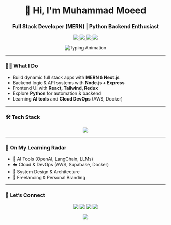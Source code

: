 <h1 align="center">👋 Hi, I'm Muhammad Moeed</h1>
<h3 align="center">Full Stack Developer (MERN) | Python Backend Enthusiast</h3>

<p align="center">
  <a href="https://muhammadmoeed.com" target="_blank">
    <img src="https://img.shields.io/badge/🌐 Portfolio-000000?style=for-the-badge&logo=firefox&logoColor=white" />
  </a>
  <a href="https://github.com/MuhammadMoeed?tab=repositories" target="_blank">
    <img src="https://img.shields.io/badge/💻 Projects-2C2C2C?style=for-the-badge&logo=github&logoColor=white" />
  </a>
  <a href="mailto:m.moeedq497@gmail.com" target="_blank">
    <img src="https://img.shields.io/badge/📩 Email-D14836?style=for-the-badge&logo=gmail&logoColor=white" />
  </a>
  <a href="https://www.linkedin.com/in/muhammad-moeed-qadri-977568269/" target="_blank">
    <img src="https://img.shields.io/badge/🔗 LinkedIn-0077B5?style=for-the-badge&logo=linkedin&logoColor=white" />
  </a>
</p>


<div align="center">
  <img src="https://readme-typing-svg.demolab.com?font=Fira+Code&weight=600&size=22&pause=1000&color=22D3EE&center=true&vCenter=true&width=500&lines=Full+Stack+Web+Developer;React+%7C+Next.js+%7C+Node.js;Learning+AI+%26+Cloud+Tech;Always+Leveling+Up!" alt="Typing Animation" />
</div>

---

### 🧑‍💻 What I Do

- Build dynamic full stack apps with **MERN & Next.js**
- Backend logic & API systems with **Node.js + Express**
- Frontend UI with **React, Tailwind, Redux**
- Explore **Python** for automation & backend
- Learning **AI tools** and **Cloud DevOps** (AWS, Docker)

---

### 🛠 Tech Stack

<p align="center">
  <img src="https://skillicons.dev/icons?i=react,nextjs,nodejs,express,mongodb,python,typescript,tailwind,firebase,docker,git,vscode&perline=9" />
</p>

---

### 🏁 On My Learning Radar

- 🤖 AI Tools (OpenAI, LangChain, LLMs)
- ☁️ Cloud & DevOps (AWS, Supabase, Docker)
- 🧠 System Design & Architecture
- 💼 Freelancing & Personal Branding

---

### 🤝 Let’s Connect

<p align="center">
  <a href="https://wa.link/u77hxl" target="_blank"><img src="https://img.shields.io/badge/WhatsApp-25D366?style=for-the-badge&logo=whatsapp&logoColor=white" /></a>
  <a href="https://linkedin.com/in/muhammad-moeed-qadri-977568269/" target="_blank"><img src="https://img.shields.io/badge/LinkedIn-0077B5?style=for-the-badge&logo=linkedin&logoColor=white" /></a>
  <a href="mailto:m.moeedq497@gmail.com" target="_blank"><img src="https://img.shields.io/badge/Gmail-D14836?style=for-the-badge&logo=gmail&logoColor=white" /></a>
  <a href="https://muhammadmoeed.com" target="_blank"><img src="https://img.shields.io/badge/Portfolio-%23000000.svg?style=for-the-badge&logo=firefox&logoColor=#FF7139" /></a>
</p>

<p align="center">
  <img src="https://komarev.com/ghpvc/?username=muhammadmoeed&label=PROFILE+VIEWS&color=blue&style=flat" />
</p>

